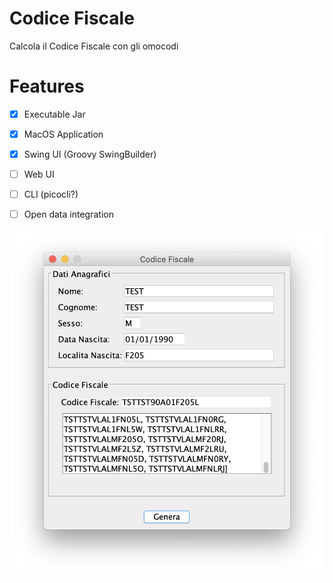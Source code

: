 # Codice Fiscale
Calcola il Codice Fiscale con gli omocodi

# Features
- [x] Executable Jar
- [x] MacOS Application 
- [x] Swing UI (Groovy SwingBuilder)
- [ ] Web UI
- [ ] CLI (picocli?)
- [ ] Open data integration


![screenshot](app.png)
